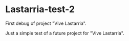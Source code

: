 # Lastarria-test-2
First debug of project "Vive Lastarria".


Just a simple test of a future project for "Vive Lastarria".
